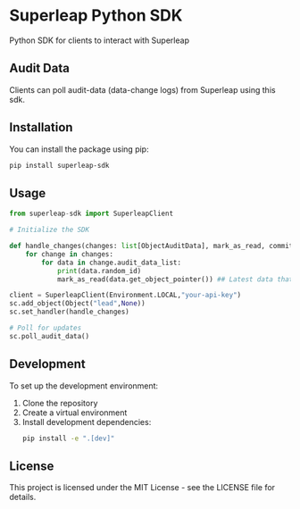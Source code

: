 # Superleap Python SDK
Python SDK for clients to interact with Superleap

## Audit Data
Clients can poll audit-data (data-change logs) from Superleap using this sdk. 


## Installation
You can install the package using pip:

```bash
pip install superleap-sdk
```

## Usage

```python
from superleap-sdk import SuperleapClient

# Initialize the SDK

def handle_changes(changes: list[ObjectAuditData], mark_as_read, commit) -> None: # Worry about the type of mark_as_read later
    for change in changes:
        for data in change.audit_data_list:
            print(data.random_id)
            mark_as_read(data.get_object_pointer()) ## Latest data that is marked as read will be counted

client = SuperleapClient(Environment.LOCAL,"your-api-key")
sc.add_object(Object("lead",None))
sc.set_handler(handle_changes)

# Poll for updates
sc.poll_audit_data()
```

## Development

To set up the development environment:

1. Clone the repository
2. Create a virtual environment
3. Install development dependencies:
   ```bash
   pip install -e ".[dev]"
   ```

## License
This project is licensed under the MIT License - see the LICENSE file for details.

